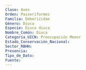 ```yaml
---
Clase: Aves
Orden: Passeriformes
Familia: Emberizidae
Género: Diuca
Especie: Diuca diuca
Nombre_Común: Diuca
Categoría_UICN: Preocupación Menor
Estado_Conservación_Nacional: 
Sector_RBHH: 
Presencia: 
Tipo_de_Dato: 
Fuente: 
---
```

